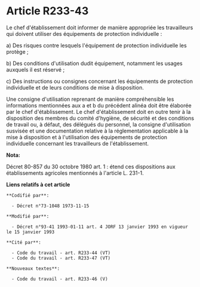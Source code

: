 # Article R233-43

Le chef d'établissement doit informer de manière appropriée les travailleurs qui doivent utiliser des équipements de
protection individuelle :

a) Des risques contre lesquels l'équipement de protection individuelle les protège ;

b) Des conditions d'utilisation dudit équipement, notamment les usages auxquels il est réservé ;

c) Des instructions ou consignes concernant les équipements de protection individuelle et de leurs conditions de mise à
disposition.

Une consigne d'utilisation reprenant de manière compréhensible les informations mentionnées aux a et b du précédent alinéa
doit être élaborée par le chef d'établissement. Le chef d'établissement doit en outre tenir à la disposition des membres du
comité d'hygiène, de sécurité et des conditions de travail ou, à défaut, des délégués du personnel, la consigne d'utilisation
susvisée et une documentation relative à la réglementation applicable à la mise à disposition et à l'utilisation des
équipements de protection individuelle concernant les travailleurs de l'établissement.

**Nota:**

Décret 80-857 du 30 octobre 1980 art. 1 : étend ces dispositions aux établissements agricoles mentionnés à l'article L.
231-1.

**Liens relatifs à cet article**

	**Codifié par**:

	  - Décret n°73-1048 1973-11-15

	**Modifié par**:

	  - Décret n°93-41 1993-01-11 art. 4 JORF 13 janvier 1993 en vigueur le 15 janvier 1993

	**Cité par**:

	  - Code du travail - art. R233-44 (VT)
	  - Code du travail - art. R233-47 (VT)

	**Nouveaux textes**:

	  - Code du travail - art. R233-46 (V)
